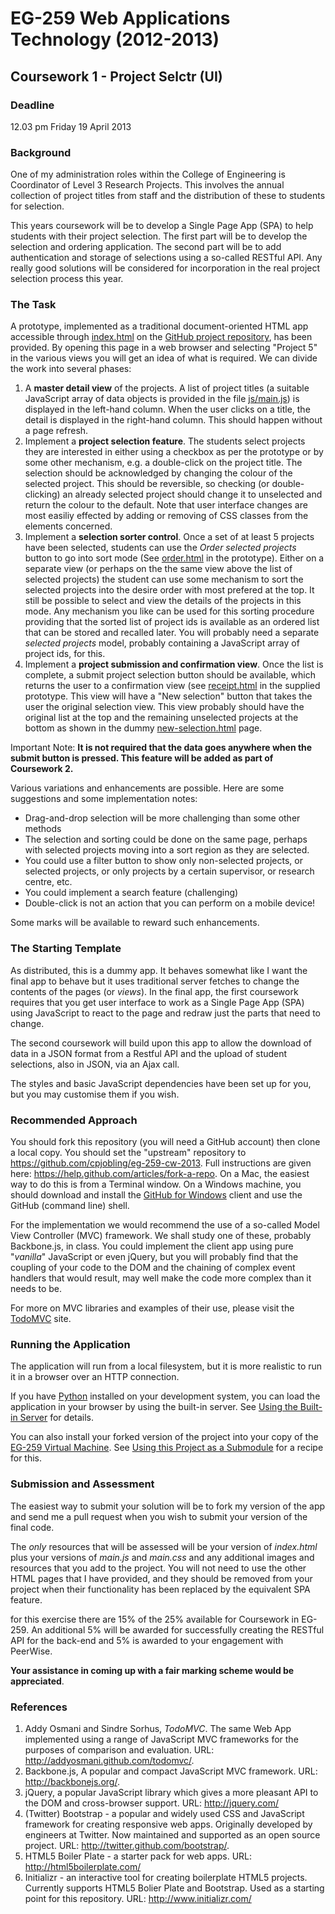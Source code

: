 # EG-259 Web Applications Technology (2012-2013)

## Coursework 1 - Project Selctr (UI)

### Deadline

12.03 pm Friday 19 April 2013

### Background

One of my administration roles within the College of Engineering is Coordinator of Level 3 Research Projects. This involves the annual collection of project titles from staff and the distribution of these to students for selection.

This years coursework will be to develop a Single Page App (SPA) to help students with their project selection. The first part will be to develop the selection and ordering application. The second part will be to add authentication and storage of selections using a so-called RESTful API. Any really good solutions will be considered for incorporation in the real project selection process this year.

### The Task

A prototype, implemented as a traditional document-oriented HTML app accessible through [index.html](https://github.com/cpjobling/eg-259-cw-2013/blob/master/index.html) on the [GitHub project repository](https://github.com/cpjobling/eg-259-cw-2013), has been provided. By opening this page in a web browser and selecting "Project 5" in the various views you will get an idea of what is required. We can divide the work into several phases:

1. A **master detail view** of the projects. A list of project titles (a suitable JavaScript array of data objects is provided in the file [js/main.js](https://github.com/cpjobling/eg-259-cw-2013/blob/master/js/main.js)) is displayed in the left-hand column. When the user clicks on a title, the detail is displayed in the right-hand column. This should happen without a page refresh.
2. Implement a **project selection feature**. The students select projects they are interested in either using a checkbox as per the prototype or by some other mechanism, e.g. a double-click on the project title. The selection should be acknowledged by changing the colour of the selected project. This should be reversible, so checking (or double-clicking) an already selected project should change it to unselected and return the colour to the default. Note that user interface changes are most easiliy effected by adding or removing of CSS classes from the elements concerned.
3. Implement a **selection sorter control**. Once a set of at least 5 projects have been selected, students can use the *Order selected projects* button to go into sort mode (See [order.html](https://github.com/cpjobling/eg-259-cw-2013/blob/master/order.html) in the prototype). Either on a separate view (or perhaps on the the same view above the list of selected projects) the student can use some mechanism to sort the selected projects into the desire order with most prefered at the top. It still be possible to select and view the details of the projects in this mode. Any mechanism you like can be used for this sorting procedure providing that the sorted list of project ids is available as an ordered list that can be stored and recalled later. You will probably need a separate *selected projects* model, probably containing a JavaScript array of project ids, for this.
4. Implement a **project submission and confirmation view**. Once the list is complete, a submit project selection button should be available, which returns the user to a confirmation view (see [receipt.html](https://github.com/cpjobling/eg-259-cw-2013/blob/master/receipt.html) in the supplied prototype. This view will have a "New selection" button that takes the user the original selection view. This view probably should have the original list at the top and the remaining unselected projects at the bottom as shown in the dummy [new-selection.html](https://github.com/cpjobling/eg-259-cw-2013/blob/master/new-selection.html) page.

Important Note: **It is not required that the data goes anywhere when the submit button is pressed. This feature will be added as part of Coursework 2.**

Various variations and enhancements are possible. Here are some suggestions and some implementation notes:

* Drag-and-drop selection will be more challenging than some other methods
* The selection and sorting could be done on the same page, perhaps with selected projects moving into a sort region as they are selected. 
* You could use a filter button to show only non-selected projects, or selected projects, or only projects by a certain supervisor, or research centre, etc.
* You could implement a search feature (challenging)
* Double-click is not an action that you can perform on a mobile device!

Some marks will be available to reward such enhancements.

### The Starting Template

As distributed, this is a dummy app. It behaves somewhat like I want the final app
to behave but it uses traditional server fetches to change the contents of the pages (or *views*). In the
final app, the first coursework requires that you get user interface to
work as a Single Page App (SPA) using JavaScript to react to the page
and redraw just the parts that need to change. 

The second coursework will build upon this app to allow the download of
data in a JSON format from a Restful API and the upload of student selections, also in JSON, via an Ajax call.

The styles and basic JavaScript dependencies have been set up for you, but you may customise them if you wish.

### Recommended Approach

You should fork this repository (you will need a GitHub account) then clone a local copy. You should set the "upstream" repository to <https://github.com/cpjobling/eg-259-cw-2013>. Full instructions are given here: <https://help.github.com/articles/fork-a-repo>. On a Mac, the easiest way to do this is from a Terminal window. On a Windows machine, you should download and install the [GitHub for Windows](http://windows.github.com/) client and use the GitHub (command line) shell. 



For the implementation we would recommend the use of a so-called Model View Controller (MVC) framework. We shall study one of these, probably Backbone.js, in class. You could implement the client app using pure  "*vanilla*" JavaScript or even jQuery, but you will probably find that the coupling of your code to the DOM and the chaining of complex event handlers that would result, may well make the code more complex than it needs to be.

For more on MVC libraries and examples of their use, please visit the [TodoMVC](http://addyosmani.github.com/todomvc/) site.

### Running the Application

The application will run from a local filesystem, but it is more realistic to run it in a browser over an HTTP connection.

If you have [Python](#) installed on your development system, you can load the application in your browser by using the built-in server. See [Using the Built-in Server](#) for details.

You can also install your forked version of the project into your copy of the [EG-259 Virtual Machine](#). See [Using this Project as a Submodule](#) for a recipe for this.

### Submission and Assessment

The easiest way to submit your solution will be to fork my version of the app and send me a pull request when you wish to submit your version of the final code.

The *only* resources that will be assessed will be your version of *index.html* plus your versions of *main.js* and *main.css* and any additional images and resources that you add to the project. You will not need to use the other HTML pages that I have provided, and they should be removed from your project when their functionality has been replaced by the equivalent SPA feature.

for this exercise there are 15% of the 25% available for Coursework in EG-259. An additional 5%  will be awarded for successfully creating the RESTful API for the back-end and 5% is awarded to your engagement with PeerWise.

**Your assistance in coming up with a fair marking scheme would be appreciated**.

### References

1. Addy Osmani and Sindre Sorhus, *TodoMVC*. The same Web App implemented using a range of JavaScript MVC frameworks for the purposes of comparison and evaluation. URL: <http://addyosmani.github.com/todomvc/>.
2. Backbone.js, A popular and compact JavaScript MVC framework. URL: <http://backbonejs.org/>.
3. jQuery, a popular JavaScript library which gives a more pleasant API to the DOM and cross-browser support. URL: <http://jquery.com/>
4. (Twitter) Bootstrap - a popular and widely used CSS and JavaScript framework for creating responsive web apps. Originally developed by engineers at Twitter. Now maintained and supported as an open source project. URL: <http://twitter.github.com/bootstrap/>.
5. HTML5 Boiler Plate - a starter pack for web apps. URL: <http://html5boilerplate.com/>
6. Initializr - an interactive tool for creating boilerplate HTML5 projects. Currently supports HTML5 Bolier Plate and Bootstrap. Used as a starting point for this repository. URL: <http://www.initializr.com/>

